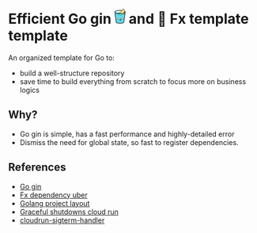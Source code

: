 # Efficient Go gin <img width="22px" src="https://raw.githubusercontent.com/gin-gonic/logo/master/color.png"> and :unicorn: Fx template template

An organized template for Go to:
- build a well-structure repository
- save time to build everything from scratch to focus more on business logics

## Why?
- Go gin is simple, has a fast performance and highly-detailed error
- Dismiss the need for global state, so fast to register dependencies.

## References
- [Go gin](https://github.com/gin-gonic/gin)
- [Fx dependency uber](https://github.com/uber-go/fx/blob/master/README.md)
- [Golang project layout](https://github.com/golang-standards/project-layout)
- [Graceful shutdowns cloud run](https://cloud.google.com/blog/topics/developers-practitioners/graceful-shutdowns-cloud-run-deep-dive)
- [cloudrun-sigterm-handler](https://cloud.google.com/run/docs/samples/cloudrun-sigterm-handler)